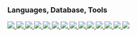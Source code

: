 <h3>Languages, Database, Tools</h3>
<p>
  <a href="https://www.lua.org">
    <img src="https://skillicons.dev/icons?i=lua" />
  </a>
  <a href="https://www.python.org">
    <img src="https://skillicons.dev/icons?i=python" />
  </a>
  <a href="https://www.go.dev">
    <img src="https://skillicons.dev/icons?i=go" />
  </a>
  <a href="https://www.ba-sh.com">
    <img src="https://skillicons.dev/icons?i=bash" />
  </a>
  <a href="https://linux.org">
    <img src="https://www.skillicons.dev/icons?i=linux" />
  </a>
  <a href="#">
    <img src="https://www.skillicons.dev/icons?i=c" />
  </a>
  <a href="https://www.php.net">
    <img src="https://skillicons.dev/icons?i=php" />
  </a>
  <a href="https://www.wordpress.com">
    <img src="https://skillicons.dev/icons?i=wordpress" />
  </a>
  <a href="https://www.redis.io">
    <img src="https://skillicons.dev/icons?i=redis" />
  </a>
  <a href="https://www.raspberrypi.com">
    <img src="https://skillicons.dev/icons?i=raspberrypi" />
  </a>
  <a href="https://www.java.com">
    <img src="https://skillicons.dev/icons?i=java" />
  </a>
  <a href="https://www.arduino.cc">
    <img src="https://skillicons.dev/icons?i=arduino" />
  </a>
  <a href="https://www.tensorflow.org">
    <img src="https://skillicons.dev/icons?i=tensorflow" />
  </a>
  <a href="https://www.microsoft.com">
    <img src="https://skillicons.dev/icons?i=windows" />
  </a>
</p>
